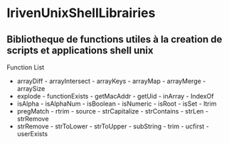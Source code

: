 # IrivenUnixShellLibrairies
Bibliotheque de functions utiles à la creation de scripts et applications shell unix
------------------------------------------------------------------------------------------------------------

Function List        
          
 -  arrayDiff - arrayIntersect - arrayKeys - arrayMap - arrayMerge - arraySize 
 -  explode - functionExists - getMacAddr - getUid - inArray - IndexOf  
 -  isAlpha - isAlphaNum - isBoolean - isNumeric - isRoot - isSet - ltrim  
 -  pregMatch - rtrim - source - strCapitalize - strContains - strLen - strRemove 
 -  strRemove - strToLower - strToUpper - subString - trim - ucfirst - userExists
